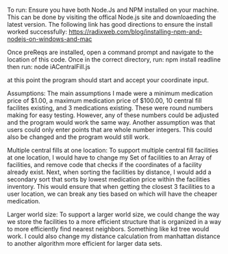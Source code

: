 To run:
Ensure you have both Node.Js and NPM installed on your machine. This can be done by visiting the offical
Node.js site and downloaeding the latest version. The following link has good directions to ensure the install
worked successfully: https://radixweb.com/blog/installing-npm-and-nodejs-on-windows-and-mac

Once preReqs are installed, open a command prompt and navigate to the location of this code.
Once in the correct directory, run: 
npm install readline
then run:
node iACentralFill.js

at this point the program should start and accept your coordinate input.


Assumptions:
The main assumptions I made were a minimum medication price of $1.00, a maximum medication price of
$100.00, 10 central fill facilites existing, and 3 medications existing. These were round numbers making for
easy testing. However, any of these numbers could be adjusted and the program would work the same way.
Another assumption was that users could only enter points that are whole number integers. This could also be changed
and the program would still work.


Multiple central fills at one location:
To support multiple central fill facilities at one location, I would have to change my Set of facilities to an
Array of facilities, and remove code that checks if the coordinates of a facility already exist. Next, when sorting the 
facilities by distance, I would add a secondary sort that sorts by lowest medication price within the facilities inventory.
This would ensure that when getting the closest 3 facilities to a user location, we can break any ties based on which will
have the cheaper medication.


Larger world size:
To support a larger world size, we could change the way we store the facilities to a more efficient structure that is organized
in a way to more efficiently find nearest neighbors. Something like kd tree would work. I could also change my distance calculation from manhattan distance to another
algorithm more efficient for larger data sets.